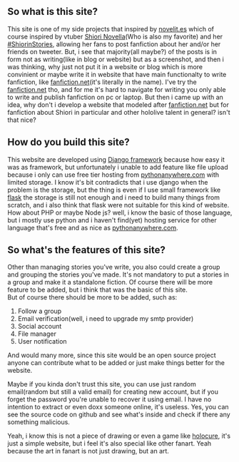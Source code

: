 ## So what is this site?
This site is one of my side projects that inspired by [novelit.es](https://novelit.es) which of course inspired by vtuber [Shiori Novella](https://twitter.com/shiorinovella)(Who is also my favorite) and her [#ShiorinStories](https://twitter.com/hashtag/ShiorinStories?src=hashtag_click), allowing her fans to post fanfiction about her and/or her friends on tweeter. 
But, i see that majority(all maybe?) of the posts is in form not as writing(like in blog or website) but as a screenshot, and then i was thinking, why just not put it in a website or blog which is more convinient or maybe write it in website that have main functionalty to write fanfiction, like [fanfiction.net](https://www.fanfiction.net/)(it's literally in the name). I've try the [fanfiction.net](https://www.fanfiction.net/) tho, and for me it's hard to navigate for writing you only able to write and publish fanfiction on pc or laptop. But then i came up with an idea, why don't i develop a website that modeled after [fanfiction.net](https://www.fanfiction.net/) but for fanfiction about Shiori in particular and other hololive talent in general? isn't that nice?

## How do you build this site?
This website are developed using [Django framework](https://www.djangoproject.com) because how easy it was as framework, but unfortunately i unable to add feature like file upload because i only can use free tier hosting from [pythonanywhere.com](https://www.pythonanywhere.com) with limited storage. I know it's bit contradicts that i use django when the problem is the storage, but the thing is even if I use small framework like [flask](https://flask.palletsprojects.com/) the storage is still not enough and i need to build many things from scratch, and i also think that flask were not suitable for this kind of website. How about PHP or maybe Node js? well, i know the basic of those language, but i mostly use python and i haven't find(yet) hosting service for other language that's free and as nice as [pythonanywhere.com](https://www.pythonanywhere.com).

## So what's the features of this site?
Other than managing stories you've write, you also could create a group and grouping the stories you've made. It's not mandatory to put a stories in a group and make it a standalone fiction. Of course there will be more feature to be added, but i think that was the basic of this site.  
But of course there should be more to be added, such as: 

1. Follow a group
2. Email verification(well, i need to upgrade my smtp provider)
3. Social account
4. File manager
5. User notification

And would many more, since this site would be an open source project anyone can contribute what to be added or just make things better for the website.

Maybe if you kinda don't trust this site, you can use just random email(random but still a valid email) for creating new account, but if you forget the password you're unable to recover it using email. I have no intention to extract or even doxx someone online, it's useless. Yes, you can see the source code on github and see what's inside and check if there any something malicious.

Yeah, i know this is not a piece of drawing or even a game like [holocure](https://kay-yu.itch.io/holocure), it's just a simple website, but i feel it's also special like other fanart. Yeah because the art in fanart is not just drawing, but an art.